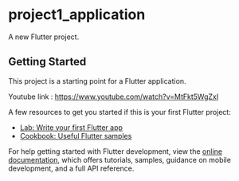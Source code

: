 # project1_application

A new Flutter project.

## Getting Started

This project is a starting point for a Flutter application.

Youtube link : https://www.youtube.com/watch?v=MtFkt5WgZxI

A few resources to get you started if this is your first Flutter project:

- [Lab: Write your first Flutter app](https://docs.flutter.dev/get-started/codelab)
- [Cookbook: Useful Flutter samples](https://docs.flutter.dev/cookbook)

For help getting started with Flutter development, view the
[online documentation](https://docs.flutter.dev/), which offers tutorials,
samples, guidance on mobile development, and a full API reference.
